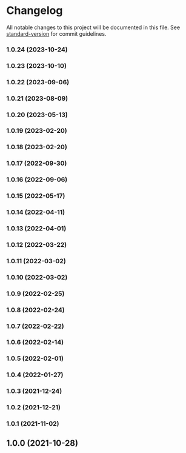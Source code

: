 # Changelog

All notable changes to this project will be documented in this file. See [standard-version](https://github.com/conventional-changelog/standard-version) for commit guidelines.

### 1.0.24 (2023-10-24)

### 1.0.23 (2023-10-10)

### 1.0.22 (2023-09-06)

### 1.0.21 (2023-08-09)

### 1.0.20 (2023-05-13)

### 1.0.19 (2023-02-20)

### 1.0.18 (2023-02-20)

### 1.0.17 (2022-09-30)

### 1.0.16 (2022-09-06)

### 1.0.15 (2022-05-17)

### 1.0.14 (2022-04-11)

### 1.0.13 (2022-04-01)

### 1.0.12 (2022-03-22)

### 1.0.11 (2022-03-02)

### 1.0.10 (2022-03-02)

### 1.0.9 (2022-02-25)

### 1.0.8 (2022-02-24)

### 1.0.7 (2022-02-22)

### 1.0.6 (2022-02-14)

### 1.0.5 (2022-02-01)

### 1.0.4 (2022-01-27)

### 1.0.3 (2021-12-24)

### 1.0.2 (2021-12-21)

### 1.0.1 (2021-11-02)

## 1.0.0 (2021-10-28)

